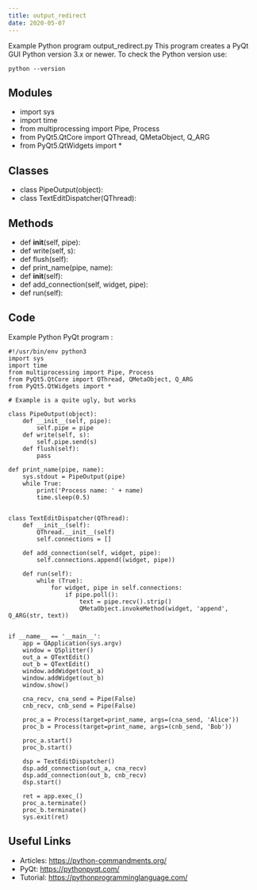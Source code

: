 ```yaml
---
title: output_redirect
date: 2020-05-07
---
```

Example Python program output_redirect.py
This program creates a PyQt GUI
Python version 3.x or newer.
To check the Python version use:

    python --version

## Modules

* import sys
* import time
* from multiprocessing import Pipe, Process
* from PyQt5.QtCore import QThread, QMetaObject, Q_ARG
* from PyQt5.QtWidgets import *

## Classes

* class PipeOutput(object):
* class TextEditDispatcher(QThread):

## Methods

* def __init__(self, pipe):
* def write(self, s):
* def flush(self):
* def print_name(pipe, name):
* def __init__(self):
* def add_connection(self, widget, pipe):
* def run(self):

## Code

Example Python PyQt program :

    #!/usr/bin/env python3
    import sys
    import time
    from multiprocessing import Pipe, Process
    from PyQt5.QtCore import QThread, QMetaObject, Q_ARG
    from PyQt5.QtWidgets import *
    
    # Example is a quite ugly, but works
    
    class PipeOutput(object):
        def __init__(self, pipe):
            self.pipe = pipe
        def write(self, s):
            self.pipe.send(s)
        def flush(self):
            pass
    
    def print_name(pipe, name):
        sys.stdout = PipeOutput(pipe)
        while True:
            print('Process name: ' + name)
            time.sleep(0.5)
    
    
    class TextEditDispatcher(QThread):
        def __init__(self):
            QThread.__init__(self)
            self.connections = []
    
        def add_connection(self, widget, pipe):
            self.connections.append((widget, pipe))
    
        def run(self):
            while (True):
                for widget, pipe in self.connections:
                    if pipe.poll():
                        text = pipe.recv().strip()
                        QMetaObject.invokeMethod(widget, 'append', Q_ARG(str, text))
    
    
    if __name__ == '__main__':
        app = QApplication(sys.argv)
        window = QSplitter()
        out_a = QTextEdit()
        out_b = QTextEdit()
        window.addWidget(out_a)
        window.addWidget(out_b)
        window.show()
    
        cna_recv, cna_send = Pipe(False)
        cnb_recv, cnb_send = Pipe(False)
    
        proc_a = Process(target=print_name, args=(cna_send, 'Alice'))
        proc_b = Process(target=print_name, args=(cnb_send, 'Bob'))
    
        proc_a.start()
        proc_b.start()
    
        dsp = TextEditDispatcher()
        dsp.add_connection(out_a, cna_recv)
        dsp.add_connection(out_b, cnb_recv)
        dsp.start()
    
        ret = app.exec_()
        proc_a.terminate()
        proc_b.terminate()
        sys.exit(ret)
    

## Useful Links

- Articles: https://python-commandments.org/
- PyQt: https://pythonpyqt.com/
- Tutorial: https://pythonprogramminglanguage.com/
